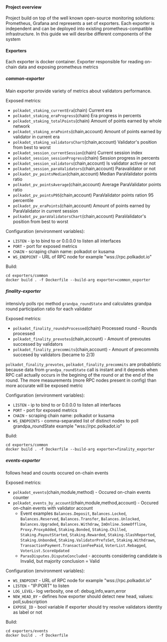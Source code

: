 

#### Project overview

Project build on top of the well known open-source monitoring solutions: Prometheus, Grafana and represents a set of exporters. Each exporter is independent and can be deployed into existing prometheus-compatible infrastructure. In this guide we will desribe different components of the system


#### Exporters

Each exporter is docker container. Exporter responsible for reading on-chain data and exposing prometheus metrics

##### common-exporter

Main exporter provide variety of metrics about validators performance.

Exposed metrics:

* `polkadot_staking_currentEra`(chain) Current era
* `polkadot_staking_eraProgress`(chain) Era progress in percents
* `polkadot_staking_totalPoints`(chain) Amount of points earned by whole network
* `polkadot_staking_eraPoints`(chain,account) Amount of points earned by validator in current era
* `polkadot_staking_validatorsChart`(chain,account) Validator's position from best to worst
* `polkadot_session_currentSession`(chain) Current session index
* `polkadot_session_sessionProgress`(chain) Session progress in percents
* `polkadot_session_validators`(chain,account) Is validator active or not
* `polkadot_session_paraValidators`(chain,account) Paravalidator or not
* `polkadot_pv_pointsMedian`(chain,account) Median ParaValidator points ratio
* `polkadot_pv_pointsAverage`(chain,account) Average ParaValidator points ratio
* `polkadot_pv_pointsP95`(chain,account) ParaValidator points ration 95 percentile
* `polkadot_pv_eraPoints`(chain,account) Amount of points earned by ParaValidator in current session
* `polkadot_pv_paraValidatorsChart`(chain,account) ParaValidator's position from best to worst

Configuration (environment variables):

* `LISTEN` - ip to bind to or 0.0.0.0 to listen all interfaces
* `PORT` - port for exposed metrics
* `CHAIN` - scraping chain name: polkadot or kusama
* `WS_ENDPOINT` - URL of RPC node for example "wss://rpc.polkadot.io"

Build:

```
cd exporters/common
docker build . -f Dockerfile --build-arg exporter=common_exporter
```

##### finality-exporter

intensivly polls rpc method `grandpa_roundState` and calculates grandpa round participation ratio for each validator

Exposed metrics:

* `polkadot_finality_roundsProcessed`(chain) Processed round - Rounds processed
* `polkadot_finality_prevotes`(chain,account) - Amount of prevoutes successed by validators
* `polkadot_finality_precommits`(chain,account) - Amount of precommits succesed by validators (became to 2/3)

`polkadot_finality_prevotes`, `polkadot_finality_precommits` are probablistic because data from `grandpa_roundState` call is instant and it depends when RPC call actually occurs in the begining of the round or at the end of the round. The more measurements (more RPC nodes present in config) than more accurate will be exposed metric

Configuration (environment variables):

* `LISTEN` - ip to bind to or 0.0.0.0 to listen all interfaces
* `PORT` - port for exposed metrics
* `CHAIN` - scraping chain name: polkadot or kusama
* `WS_ENDPOINTS` - comma-separated list of distinct nodes to poll grandpa_roundState example "wss://rpc.polkadot.io"

Build:

```
cd exporters/common
docker build . -f Dockerfile --build-arg exporter=finality_exporter
```

##### events-exporter

follows head and counts occured on-chain events 

Exposed metrics:

* `polkadot_events`(chain,module,method) - Occured on-chain events counter
* `polkadot_events_by_account`(chain,module,method,account) - Occured on-chain events with validator account
    * Event examples `Balances.Deposit`, `Balances.Locked`, `Balances.Reserved`, `Balances.Transfer`, `Balances.Unlocked`, `Balances.Upgraded`, `Balances.Withdraw`, `ImOnline.SomeOffline`, `Proxy.ProxyAdded`, `Staking.Bonded`, `Staking.Chilled`, `Staking.PayoutStarted`, `Staking.Rewarded`, `Staking.SlashReported`, `Staking.Unbonded`, `Staking.ValidatorPrefsSet`, `Staking.Withdrawn`, `TransactionPayment.TransactionFeePaid`, `VoterList.Rebagged`, `VoterList.ScoreUpdated`
    * `ParasDisputes.DisputeConcluded` - accounts considering candidate is Invalid, but majority conclusion = Valid

Configuration (environment variables):

* `WS_ENDPOINT` - URL of RPC node for example "wss://rpc.polkadot.io"
* `LISTEN` - "IP:PORT" to listen
* `LOG_LEVEL`- log verbosity, one of: debug,info,warn,error
* `NEW_HEAD_BY` - defines how exporter should detect new head, values: poll,subscription
* `EXPOSE_ID` - bool variable if exporter should try resolve validators identity as label or not

Build:

```
cd exporters/events
docker build . -f Dockerfile
```
